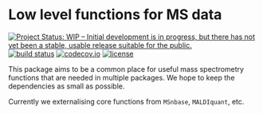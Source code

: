 # Low level functions for MS data

[![Project Status: WIP – Initial development is in progress, but there has not yet been a stable, usable release suitable for the public.](http://www.repostatus.org/badges/latest/wip.svg)](http://www.repostatus.org/#wip)
[![build status](https://travis-ci.org/rformassspectrometry/MsCoreUtils.svg?branch=master)](https://travis-ci.org/rformassspectrometry/MsCoreUtils)
[![codecov.io](http://codecov.io/github/rformassspectrometry/MsCoreUtils/coverage.svg?branch=master)](http://codecov.io/github/rformassspectrometry/MsCoreUtils?branch=master)
[![license](http://img.shields.io/badge/license-GPL%20%28%3E=%203%29-brightgreen.svg?style=flat)](http://www.gnu.org/licenses/gpl-3.0.html)

This package aims to be a common place for useful mass spectrometry functions
that are needed in multiple packages. We hope to keep the dependencies as small
as possible.

Currently we externalising core functions from `MSnbase`, `MALDIquant`, etc.
